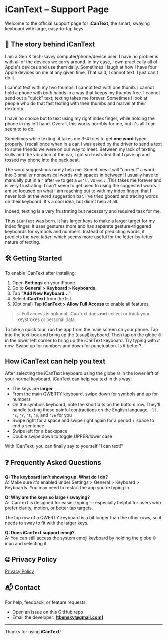 # iCanText – Support Page

Welcome to the official support page for **iCanText**, the smart, swaying keyboard with large, easy-to-tap keys.

## 📖 The story behind iCanText

I am a Gen X tech-savvy computer/phone/device user. I have no problems with all of the devices we carry around. In my case, I own practically all of Apple's devices and use them daily.  Sometimes I laugh at how I have four Apple devices on me at any given time. That said, I cannot text.  I just can't do it.

I cannot text with my two thumbs. I cannot text with one thumb.  I cannot hold a phone with _both_ hands in a way that keeps my thumbs free.  I cannot send out a "quick" text; texting takes me forever.   Sometimes I look at people who do that fast texting with their thumbs and marvel at their dexterity.

I have no choice but to text using my right index finger, while holding the phone in my left hand. Overall, this works horribly for me, but it's all I can seem to to do. 

Sometimes while texting, it takes me 3-4 tries to get **one word** typed properly. I recall once when in a car, I was asked by the driver to send a text to some friends we were on our way to meet. Between my lack of texting skills and the vibration of the car, I got so frustrated that I gave up and tossed my phone into the back seat.

The word suggestions rarely help me. Sometimes it will "correct" a word into 3 smaller nonsensical words with spaces in between!  I usually have to manually put in a `'` after `we` to get a `we'll` vs `well`. This takes me forever and is very frustrating.   I can't seem to get used to using the suggested words. I am so focused on what I am reaching out to with my index finger, that I never look at the word suggestion bar. I've tried gboard and tracing words on their keyboard. It's a cool idea, but didn't help at all.  

Indeed, texting is a very frustrating but necessary and required task for me.

Thus `iCanText` was born.  It has larger keys to make a larger target for my index finger.  It uses gestures more and has separate gesture-triggered keyboards for symbols and numbers.  Instead of predicting words, it predicts the _next letter_, which seems more useful for the letter-by-letter nature of texting.


## 🛠 Getting Started

To enable iCanText after installing:

1. Open **Settings** on your iPhone.
2. Go to **General > Keyboard > Keyboards**.
3. Tap **"Add New Keyboard…"**
4. Select **iCanText** from the list.
5. (Optional) Tap **iCanText > Allow Full Access** to enable all features.

> 💡 Full access is optional. iCanText does **not** collect or track your keystrokes or personal data.

To take a quick tour, run the app from the main screen on your phone.  Tap into the text-box and bring up the (usual)keyboard. Then tap on the globe 🌐 in the lower left corner to bring up the iCanText keyboard.  Try typing with _it_ now.  Swipe up for numbers and down for punctuation. Is it better?

## How iCanText can help you text

After selecting the iCanText keyboard using the globe 🌐 in the lower left of your normal keyboard, iCanText can help you text in this way:

 - The keys are **larger**
 - From the main QWERTY keyboard, swipe down for symbols and up for numbers
 - On the symbols keyboard, note the shortcuts on the bottom row. They'll handle texting those painful contractions on the English language, `'ll`, `'s`, `'r`, `'t`, `'m`, and `'ve` for you
 - Swipe right for a space and swipe right again for a period + space to end a sentence
 - Swipe left for a backspace
 - Double swipe down to toggle UPPER/lower case 

 With iCanText, you can finally say to yourself "I can text!"

## ❓ Frequently Asked Questions

**Q: The keyboard isn't showing up. What do I do?**  
A: Make sure it's enabled under Settings > General > Keyboard > Keyboards. You may need to restart the app you're typing in.

**Q: Why are the keys so large / swaying?**  
A: iCanText is designed for easier typing — especially helpful for users who prefer clarity, motion, or better tap targets. 

The top row of a QWERTY keyboard is a bit longer than the other rows, so it needs to sway to fit with the larger keys.

**Q: Does iCanText support emoji?**  
A: You can still access the system emoji keyboard by holding the globe 🌐 icon and selecting it.

## 🤐 Privacy Policy

[Privacy Policy](privacy.md)

## 📬 Contact

For help, feedback, or feature requests:

- Open an issue on this GitHub repo  
- Email the developer: **[tbensky@gmail.com]**

---

Thanks for using **iCanText**!

